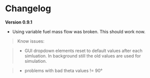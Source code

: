 # Changelog #

**Version 0.9.1**
  * Using variable fuel mass flow was broken. This should work now.

> Know issues:

> + GUI dropdown elements reset to default values after each simluation. In background still the old values are used for simulation.

> + problems with bad theta values != 90°